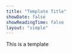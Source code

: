 ```yaml
---
title: "Template Title"
showDate: false
showReadingTime: false
layout: "simple"
---
```


This is a template
